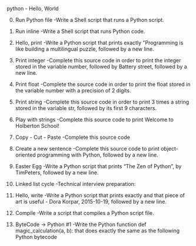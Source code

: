 python - Hello, World

0. Run Python file
-Write a Shell script that runs a Python script.

1. Run inline
-Write a Shell script that runs Python code.

2. Hello, print
-Write a Python script that prints exactly "Programming is like building a multilingual puzzle, followed by a new line.

3. Print integer
-Complete this source code in order to print the integer stored in the variable number, followed by Battery street, followed by a new line.

4. Print float
-Complete the source code in order to print the float stored in the variable number with a precision of 2 digits.

5. Print string
-Complete this source code in order to print 3 times a string stored in the variable str, followed by its first 9 characters.

6. Play with strings
-Complete this source code to print Welcome to Holberton School!

7. Copy - Cut - Paste
-Complete this source code

8. Create a new sentence
-Complete this source code to print object-oriented programming with Python, followed by a new line.

9. Easter Egg
-Write a Python script that prints “The Zen of Python”, by TimPeters, followed by a new line.

10. Linked list cycle
-Technical interview preparation:

11. Hello, write
-Write a Python script that prints exactly and that piece of art is useful - Dora Korpar, 2015-10-19, followed by a new line.

12. Compile
-Write a script that compiles a Python script file.

13. ByteCode -> Python #1
-Write the Python function def magic_calculation(a, b): that does exactly the same as the following Python bytecode

